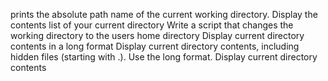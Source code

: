 prints the absolute path name of the current working directory.
Display the contents list of your current directory
Write a script that changes the working directory to the users home directory
Display current directory contents in a long format
Display current directory contents, including hidden files (starting with .). Use the long format.
Display current directory contents
